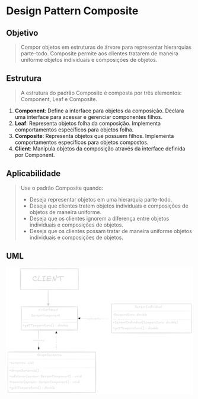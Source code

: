# Design Pattern Composite

## Objetivo

> Compor objetos em estruturas de árvore para representar hierarquias parte-todo. Composite permite aos clientes tratarem de maneira uniforme objetos individuais e composições de objetos.

## Estrutura

> A estrutura do padrão Composite é composta por três elementos: Component, Leaf e Composite.

1. **Component**: Define a interface para objetos da composição. Declara uma interface para acessar e gerenciar componentes filhos.
2. **Leaf**: Representa objetos folha da composição. Implementa comportamentos específicos para objetos folha.
3. **Composite**: Representa objetos que possuem filhos. Implementa comportamentos específicos para objetos compostos.
4. **Client**: Manipula objetos da composição através da interface definida por Component.

## Aplicabilidade

> Use o padrão Composite quando:
> - Deseja representar objetos em uma hierarquia parte-todo.
> - Deseja que clientes tratem objetos individuais e composições de objetos de maneira uniforme.
> - Deseja que os clientes ignorem a diferença entre objetos individuais e composições de objetos.
> - Deseja que os clientes possam tratar de maneira uniforme objetos individuais e composições de objetos.

## UML

![img.png](UML.png)